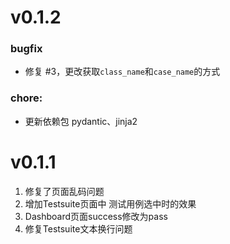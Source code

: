 # v0.1.2
### bugfix
- 修复 #3，更改获取``class_name``和``case_name``的方式
### chore:
- 更新依赖包 pydantic、jinja2

# v0.1.1

1. 修复了页面乱码问题
2. 增加Testsuite页面中 测试用例选中时的效果
3. Dashboard页面success修改为pass
4. 修复Testsuite文本换行问题